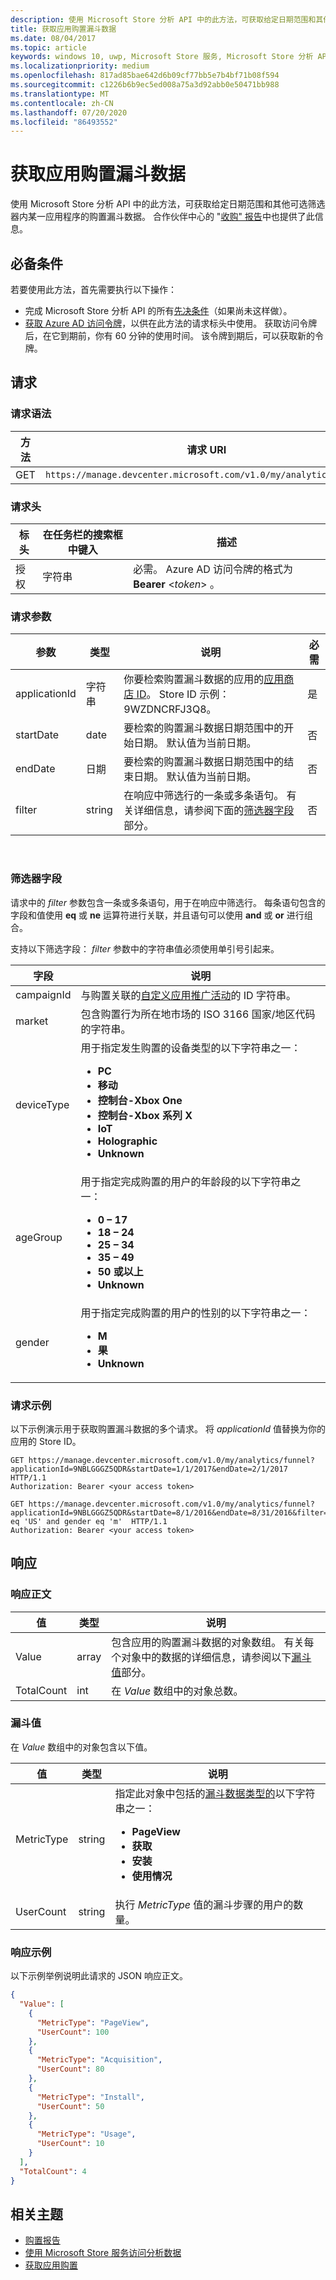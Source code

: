 ```yaml
---
description: 使用 Microsoft Store 分析 API 中的此方法，可获取给定日期范围和其他可选筛选器内某一应用程序的购置漏斗数据。
title: 获取应用购置漏斗数据
ms.date: 08/04/2017
ms.topic: article
keywords: windows 10, uwp, Microsoft Store 服务, Microsoft Store 分析 API, 购置, 漏斗
ms.localizationpriority: medium
ms.openlocfilehash: 817ad85bae642d6b09cf77bb5e7b4bf71b08f594
ms.sourcegitcommit: c1226b6b9ec5ed008a75a3d92abb0e50471bb988
ms.translationtype: MT
ms.contentlocale: zh-CN
ms.lasthandoff: 07/20/2020
ms.locfileid: "86493552"
---
```

# <a name="get-app-acquisition-funnel-data"></a>获取应用购置漏斗数据

使用 Microsoft Store 分析 API 中的此方法，可获取给定日期范围和其他可选筛选器内某一应用程序的购置漏斗数据。 合作伙伴中心的 "[收购" 报告](../publish/acquisitions-report.md#acquisition-funnel)中也提供了此信息。

## <a name="prerequisites"></a>必备条件


若要使用此方法，首先需要执行以下操作：

* 完成 Microsoft Store 分析 API 的所有[先决条件](access-analytics-data-using-windows-store-services.md#prerequisites)（如果尚未这样做）。
* [获取 Azure AD 访问令牌](access-analytics-data-using-windows-store-services.md#obtain-an-azure-ad-access-token)，以供在此方法的请求标头中使用。 获取访问令牌后，在它到期前，你有 60 分钟的使用时间。 该令牌到期后，可以获取新的令牌。

## <a name="request"></a>请求


### <a name="request-syntax"></a>请求语法

| 方法 | 请求 URI       |
|--------|----------------------|
| GET    | ```https://manage.devcenter.microsoft.com/v1.0/my/analytics/funnel``` |


### <a name="request-header"></a>请求头

| 标头        | 在任务栏的搜索框中键入   | 描述                                                                 |
|---------------|--------|-----------------------------------------------------------------------------|
| 授权 | 字符串 | 必需。 Azure AD 访问令牌的格式为 **Bearer** &lt;*token*&gt; 。 |


### <a name="request-parameters"></a>请求参数

| 参数        | 类型   |  说明      |  必需  
|---------------|--------|---------------|------|
| applicationId | 字符串 | 你要检索购置漏斗数据的应用的[应用商店 ID](in-app-purchases-and-trials.md#store-ids)。 Store ID 示例：9WZDNCRFJ3Q8。 |  是  |
| startDate | date | 要检索的购置漏斗数据日期范围中的开始日期。 默认值为当前日期。 |  否  |
| endDate | 日期 | 要检索的购置漏斗数据日期范围中的结束日期。 默认值为当前日期。 |  否  |
| filter | string  | 在响应中筛选行的一条或多条语句。 有关详细信息，请参阅下面的[筛选器字段](#filter-fields)部分。 | 否   |

 
### <a name="filter-fields"></a>筛选器字段

请求中的 *filter* 参数包含一条或多条语句，用于在响应中筛选行。 每条语句包含的字段和值使用 **eq** 或 **ne** 运算符进行关联，并且语句可以使用 **and** 或 **or** 进行组合。

支持以下筛选字段： *filter* 参数中的字符串值必须使用单引号引起来。

| 字段        |  说明        |
|---------------|-----------------|
| campaignId | 与购置关联的[自定义应用推广活动](../publish/create-a-custom-app-promotion-campaign.md)的 ID 字符串。 |
| market | 包含购置行为所在地市场的 ISO 3166 国家/地区代码的字符串。 |
| deviceType | 用于指定发生购置的设备类型的以下字符串之一：<ul><li><strong>PC</strong></li><li><strong>移动</strong></li><li><strong>控制台-Xbox One</strong></li><li><strong>控制台-Xbox 系列 X</strong></li><li><strong>IoT</strong></li><li><strong>Holographic</strong></li><li><strong>Unknown</strong></li></ul> |
| ageGroup | 用于指定完成购置的用户的年龄段的以下字符串之一：<ul><li><strong>0 – 17</strong></li><li><strong>18 – 24</strong></li><li><strong>25 – 34</strong></li><li><strong>35 – 49</strong></li><li><strong>50 或以上</strong></li><li><strong>Unknown</strong></li></ul> |
| gender | 用于指定完成购置的用户的性别的以下字符串之一：<ul><li><strong>M</strong></li><li><strong>果</strong></li><li><strong>Unknown</strong></li></ul> |


### <a name="request-example"></a>请求示例

以下示例演示用于获取购置漏斗数据的多个请求。 将 *applicationId* 值替换为你的应用的 Store ID。

```syntax
GET https://manage.devcenter.microsoft.com/v1.0/my/analytics/funnel?applicationId=9NBLGGGZ5QDR&startDate=1/1/2017&endDate=2/1/2017  HTTP/1.1
Authorization: Bearer <your access token>

GET https://manage.devcenter.microsoft.com/v1.0/my/analytics/funnel?applicationId=9NBLGGGZ5QDR&startDate=8/1/2016&endDate=8/31/2016&filter=market eq 'US' and gender eq 'm'  HTTP/1.1
Authorization: Bearer <your access token>
```

## <a name="response"></a>响应


### <a name="response-body"></a>响应正文

| 值      | 类型   | 说明                  |
|------------|--------|-------------------------------------------------------|
| Value      | array  | 包含应用的购置漏斗数据的对象数组。 有关每个对象中的数据的详细信息，请参阅以下[漏斗值](#funnel-values)部分。                  |
| TotalCount | int    | 在 *Value* 数组中的对象总数。        |


### <a name="funnel-values"></a>漏斗值

在 *Value* 数组中的对象包含以下值。

| 值               | 类型   | 说明                           |
|---------------------|--------|-------------------------------------------|
| MetricType                | string | 指定此对象中包括的[漏斗数据类型的](../publish/acquisitions-report.md#acquisition-funnel)以下字符串之一：<ul><li><strong>PageView</strong></li><li><strong>获取</strong></li><li><strong>安装</strong></li><li><strong>使用情况</strong></li></ul> |
| UserCount       | string | 执行 *MetricType* 值的漏斗步骤的用户的数量。             |


### <a name="response-example"></a>响应示例

以下示例举例说明此请求的 JSON 响应正文。

```json
{
  "Value": [
    {
      "MetricType": "PageView",
      "UserCount": 100
    },
    {
      "MetricType": "Acquisition",
      "UserCount": 80
    },
    {
      "MetricType": "Install",
      "UserCount": 50
    },
    {
      "MetricType": "Usage",
      "UserCount": 10
    }
  ],
  "TotalCount": 4
}
```

## <a name="related-topics"></a>相关主题

* [购置报告](../publish/acquisitions-report.md)
* [使用 Microsoft Store 服务访问分析数据](access-analytics-data-using-windows-store-services.md)
* [获取应用购置](get-app-acquisitions.md)
